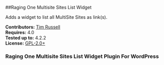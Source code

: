 ##Raging One Multisite Sites List Widget

Adds a widget to list all MultiSite Sites as link(s).

__Contributors:__ [Tim Russell](https://github.com/tdavidrussell)   
__Requires:__ 4.0   
__Tested up to:__ 4.2.2   
__License:__ [GPL-2.0+](http://www.gnu.org/licenses/gpl-2.0.html)   


### Raging One Multisite Sites List Widget Plugin For WordPress
